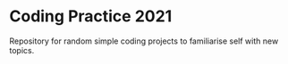 # Coding Practice 2021

Repository for random simple coding projects to familiarise self with new topics.
